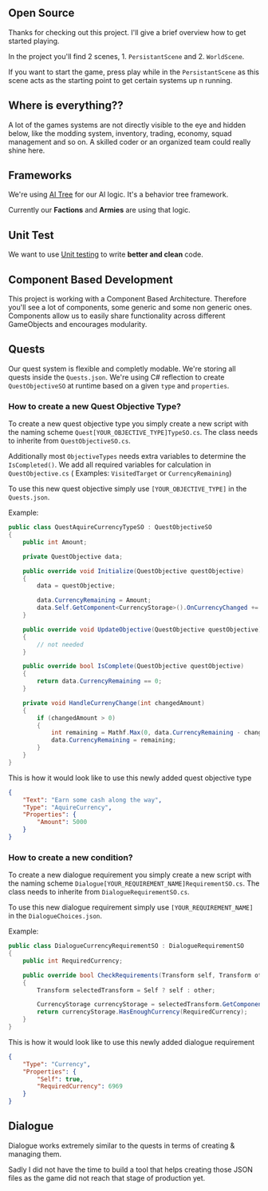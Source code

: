 ## Open Source
Thanks for checking out this project. I'll give a brief overview how to get started playing.

In the project you'll find 2 scenes, 1. `PersistantScene` and 2. `WorldScene`. 

If you want to start the game, press play while in the `PersistantScene` as this scene acts as the starting point to get certain systems up n running.

## Where is everything??
A lot of the games systems are not directly visible to the eye and hidden below, like the modding system, inventory, trading, economy, squad management and so on. A skilled coder or an organized team could really shine here.

## Frameworks
We're using [AI Tree](https://renownedgames.gitbook.io/ai-tree/) for our AI logic. It's a behavior tree framework.

Currently our **Factions** and **Armies** are using that logic.

## Unit Test
We want to use  [Unit testing](https://docs.unity3d.com/Packages/com.unity.test-framework@1.3/manual/index.html) to write **better and clean** code.

## Component Based Development
This project is working with a Component Based Architecture. Therefore you'll see a lot of components, some generic and some non generic ones. Components allow us to easily share functionality across different GameObjects and encourages modularity.

## Quests
Our quest system is flexible and completly modable. We're storing all quests inside the `Quests.json`. We're using C# reflection to create `QuestObjectiveSO` at runtime based on a given `type` and `properties`.

### How to create a new Quest Objective Type?
To create a new quest objective type you simply create a new script with the naming scheme `Quest[YOUR_OBJECTIVE_TYPE]TypeSO.cs`.
The class needs to inherite from `QuestObjectiveSO.cs`.

Additionally most `ObjectiveTypes` needs extra variables to determine the `IsCompleted()`. We add all required variables for calculation in `QuestObjective.cs` ( Examples: `VisitedTarget` or `CurrencyRemaining`)

To use this new quest objective simply use `[YOUR_OBJECTIVE_TYPE]` in the `Quests.json`. 

Example:
```cs
public class QuestAquireCurrencyTypeSO : QuestObjectiveSO
{
    public int Amount;

    private QuestObjective data;

    public override void Initialize(QuestObjective questObjective)
    {
        data = questObjective;

        data.CurrencyRemaining = Amount;
        data.Self.GetComponent<CurrencyStorage>().OnCurrencyChanged += HandleCurrenyChange;
    }

    public override void UpdateObjective(QuestObjective questObjective)
    {
        // not needed
    }

    public override bool IsComplete(QuestObjective questObjective)
    {
        return data.CurrencyRemaining == 0;
    }

    private void HandleCurrenyChange(int changedAmount)
    {
        if (changedAmount > 0)
        {
            int remaining = Mathf.Max(0, data.CurrencyRemaining - changedAmount);
            data.CurrencyRemaining = remaining;
        }
    }
}

```
This is how it would look like to use this newly added quest objective type
```json
{
    "Text": "Earn some cash along the way",
    "Type": "AquireCurrency",
    "Properties": {
        "Amount": 5000
    }
}
```

### How to create a new condition?
To create a new dialogue requirement you simply create a new script with the naming scheme `Dialogue[YOUR_REQUIREMENT_NAME]RequirementSO.cs`.
The class needs to inherite from `DialogueRequirementSO.cs`.

To use this new dialogue requirement simply use `[YOUR_REQUIREMENT_NAME]` in the `DialogueChoices.json`. 

Example:
```cs
public class DialogueCurrencyRequirementSO : DialogueRequirementSO
{
    public int RequiredCurrency;

    public override bool CheckRequirements(Transform self, Transform other)
    {
        Transform selectedTransform = Self ? self : other;

        CurrencyStorage currencyStorage = selectedTransform.GetComponent<CurrencyStorage>();
        return currencyStorage.HasEnoughCurrency(RequiredCurrency);
    }
}
```
This is how it would look like to use this newly added dialogue requirement
```json
{
    "Type": "Currency",
    "Properties": {
        "Self": true,
        "RequiredCurrency": 6969
    }
}
```

## Dialogue
Dialogue works extremely similar to the quests in terms of creating & managing them.

Sadly I did not have the time to build a tool that helps creating those JSON files as the game did not reach that stage of production yet.